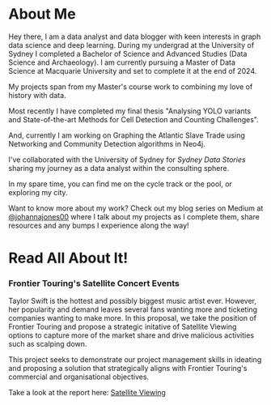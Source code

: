 

# About Me

Hey there,
I am a data analyst and data blogger with keen interests in graph data science and deep learning. During my undergrad at the University of Sydney I completed a Bachelor of Science and Advanced Studies  (Data Science and Archaeology). I am currently pursuing a Master of Data Science at Macquarie University and set to complete it at the end of 2024.

My projects span from my Master's course work to combining my love of history with data.

Most recently I have completed my final thesis "Analysing YOLO variants and State-of-the-art Methods for Cell Detection and Counting Challenges".

And, currently I am working on Graphing the Atlantic Slave Trade using Networking and Community Detection algorithms in Neo4j.

I've collaborated with the University of Sydney for *Sydney Data Stories* sharing my journey as a data analyst within the consulting sphere.

In my spare time, you can find me on the cycle track or the pool, or exploring my city.

Want to know more about my work? Check out my blog series on Medium at [@johannajones00](https://medium.com/@johannajones00) where I talk about my projects as I complete them, share resources and any bumps I experience along the way!



# Read All About It!

### Frontier Touring's Satellite Concert Events
Taylor Swift is the hottest and possibly biggest music artist ever. However, her popularity and demand leaves several fans wanting more and ticketing companies wanting to make more. In this proposal, we take the position of Frontier Touring and propose a strategic initative of Satellite Viewing options to capture more of the market share and drive malicious activities such as scalping down. 

This project seeks to demonstrate our project management skills in ideating and proposing a solution that strategically aligns with Frontier Touring's commercial and organisational objectives.

Take a look at the report here: [Satellite Viewing](/Reports/FrontierTouring.pdf)



